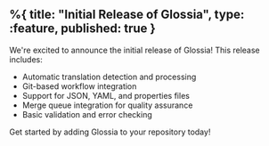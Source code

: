 %{
  title: "Initial Release of Glossia",
  type: :feature,
  published: true
}
---

We're excited to announce the initial release of Glossia! This release includes:

- Automatic translation detection and processing
- Git-based workflow integration
- Support for JSON, YAML, and properties files
- Merge queue integration for quality assurance
- Basic validation and error checking

Get started by adding Glossia to your repository today!